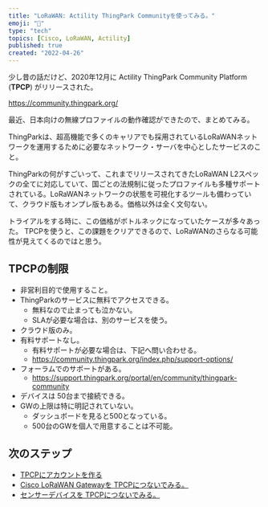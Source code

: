 ```yaml
---
title: "LoRaWAN: Actility ThingPark Communityを使ってみる。"
emoji: "🦝"
type: "tech"
topics: [Cisco, LoRaWAN, Actility]
published: true
created: "2022-04-26"
---
```


少し昔の話だけど、2020年12月に Actility ThingPark Community Platform (**TPCP**) がリリースされた。

https://community.thingpark.org/

最近、日本向けの無線プロファイルの動作確認ができたので、まとめてみる。

ThingParkは、超高機能で多くのキャリアでも採用されているLoRaWANネットワークを運用するために必要なネットワーク・サーバを中心としたサービスのこと。

ThingParkの何がすごいって、これまでリリースされてきたLoRaWAN L2スペックの全てに対応していて、国ごとの法規制に従ったプロファイルも多種サポートされている。LoRaWANネットワークの状態を可視化するツールも備わっていて、クラウド版もオンプレ版もある。価格以外は全く文句ない。

トライアルをする時に、この価格がボトルネックになっていたケースが多々あった。
TPCPを使うと、この課題をクリアできるので、LoRaWANのさらなる可能性が見えてくるのではと思う。

## TPCPの制限

- 非営利目的で使用すること。
- ThingParkのサービスに無料でアクセスできる。
    + 無料なので止まっても泣かない。
    + SLAが必要な場合は、別のサービスを使う。
- クラウド版のみ。
- 有料サポートなし。
    + 有料サポートが必要な場合は、下記へ問い合わせる。
    + https://community.thingpark.org/index.php/support-options/
- フォーラムでのサポートがある。
    + https://support.thingpark.org/portal/en/community/thingpark-community
- デバイスは 50台まで接続できる。
- GWの上限は特に明記されていない。
    + ダッシュボードを見ると500となっている。
    + 500台のGWを個人で用意することは不可能。

## 次のステップ

- [TPCPにアカウントを作る](/tanupoo/articles/lorawan-tpcp-create-account)
- [Cisco LoRaWAN Gatewayを TPCPにつないでみる。](/tanupoo/articles/lorawan-cisco-gateway-tpcp)
- [センサーデバイスを TPCPにつないでみる。](lorawan-tpcp-adding-device)


